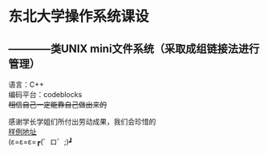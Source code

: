 东北大学操作系统课设
=======================
————类UNIX mini文件系统（采取成组链接法进行管理）
----------------------
语言：C++  
编码平台：codeblocks  
~~相信自己一定能靠自己做出来的~~  

感谢学长学姐们所付出劳动成果，我们会珍惜的  
[样例地址](http://www.docin.com/p-1985515787.html)  
(ε=ε=ε=┏(゜ロ゜;)┛
